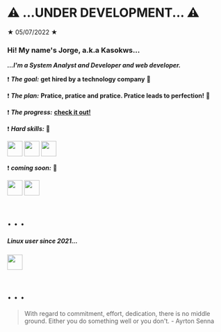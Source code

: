 # :warning: ...UNDER DEVELOPMENT... :warning:

★ 05/07/2022 ★

### Hi! My name's Jorge, a.k.a Kasokws...

***...I'm a System Analyst and Developer and web developer.***

:exclamation: ***The goal:*** **get hired by a technology company** :eagle:

:exclamation: ***The plan:*** **Pratice, pratice and pratice. Pratice leads to perfection!** :owl:

:exclamation: ***The progress:*** **[check it out!](https://github.com/Kasokws)**

:exclamation: ***Hard skills:*** :turkey:

<img src="https://cdn.jsdelivr.net/gh/devicons/devicon/icons/html5/html5-original.svg" width="35px" height="35px" />

<img src="https://cdn.jsdelivr.net/gh/devicons/devicon/icons/css3/css3-original.svg" width="35px" height="35px" />

<img src="https://cdn.jsdelivr.net/gh/devicons/devicon/icons/javascript/javascript-original.svg" width="35px" height="35px" />

:exclamation: ***coming soon:*** :peacock:

<img src="https://cdn.jsdelivr.net/gh/devicons/devicon/icons/php/php-original.svg" width="35px" height="35px" />

<img src="https://cdn.jsdelivr.net/gh/devicons/devicon/icons/react/react-original-wordmark.svg" width="35px" height="35px" />

# . . .

##### Linux user since 2021...

<img src="https://cdn.jsdelivr.net/gh/devicons/devicon/icons/linux/linux-original.svg" width="35px" height="35px" />

# . . .

> With regard to commitment, effort, dedication, there is no middle ground. Either you do something well or you don't. - Ayrton Senna
